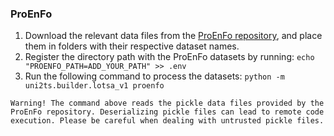 ### ProEnFo

1. Download the relevant data files from the [ProEnFo repository](https://github.com/Leo-VK/ProEnFo), and place them in folders with their respective dataset names.
2. Register the directory path with the ProEnFo datasets by running: ```echo "PROENFO_PATH=ADD_YOUR_PATH" >> .env```
3. Run the following command to process the datasets: ```python -m uni2ts.builder.lotsa_v1 proenfo```

`
Warning! The command above reads the pickle data files provided by the ProEnFo repository.
Deserializing pickle files can lead to remote code execution.
Please be careful when dealing with untrusted pickle files.
`